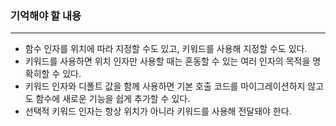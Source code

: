 ### 기억해야 할 내용
---
- 함수 인자를 위치에 따라 지정할 수도 있고, 키워드를 사용해 지정할 수도 있다.
- 키워드를 사용하면 위치 인자만 사용할 때는 혼동할 수 있는 여러 인자의 목적을 명확히할 수 있다.
- 키워드 인자와 디폴트 값을 함께 사용하면 기본 호출 코드를 마이그레이션하지 않고도 함수에 새로운 기능을 쉽게 추가할 수 있다.
- 선택적 키워드 인자는 항상 위치가 아니라 키워드를 사용해 전달돼야 한다.